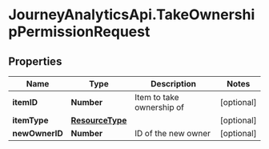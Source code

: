 # JourneyAnalyticsApi.TakeOwnershipPermissionRequest

## Properties

Name | Type | Description | Notes
------------ | ------------- | ------------- | -------------
**itemID** | **Number** | Item to take ownership of | [optional] 
**itemType** | [**ResourceType**](ResourceType.md) |  | [optional] 
**newOwnerID** | **Number** | ID of the new owner | [optional] 


